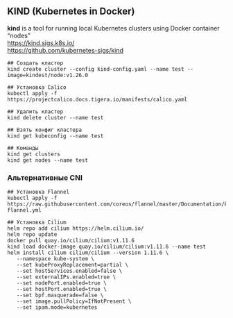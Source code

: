 ## KIND (Kubernetes in Docker)
**kind** is a tool for running local Kubernetes clusters using Docker container “nodes” <br/>
https://kind.sigs.k8s.io/ <br/>
https://github.com/kubernetes-sigs/kind <br/>
```
## Создать кластер
kind create cluster --config kind-config.yaml --name test --image=kindest/node:v1.26.0

## Установка Calico
kubectl apply -f https://projectcalico.docs.tigera.io/manifests/calico.yaml

## Удалить кластер
kind delete cluster --name test

## Взять конфиг кластера
kind get kubeconfig --name test

## Команды
kind get clusters
kind get nodes --name test
```
### Альтернативные CNI
```
## Установка Flannel
kubectl apply -f https://raw.githubusercontent.com/coreos/flannel/master/Documentation/kube-flannel.yml

## Установка Cilium
helm repo add cilium https://helm.cilium.io/
helm repo update
docker pull quay.io/cilium/cilium:v1.11.6
kind load docker-image quay.io/cilium/cilium:v1.11.6 --name test
helm install cilium cilium/cilium --version 1.11.6 \
   --namespace kube-system \
   --set kubeProxyReplacement=partial \
   --set hostServices.enabled=false \
   --set externalIPs.enabled=true \
   --set nodePort.enabled=true \
   --set hostPort.enabled=true \
   --set bpf.masquerade=false \
   --set image.pullPolicy=IfNotPresent \
   --set ipam.mode=kubernetes

```
